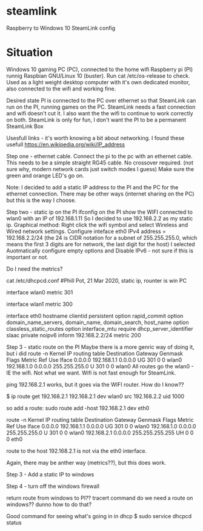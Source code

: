 # steamlink
Raspberry to Windows 10 SteamLink config

# Situation
Windows 10 gaming PC (PC), connected to the home wifi
Raspberry pi (PI) runnig Raspbian GNU/Linux 10 (buster). Run cat /etc/os-release to check. Used as a light weight desktop computer with it's own dedicated monitor, also connected to the wifi and working fine.

Desired state
PI is connected to the PC over ethernet so that SteamLink can run on the PI, running games on the PC. SteamLink needs a fast connection and wifi doesn't cut it.
I also want the the wifi to continue to work correctly on both. SteamLink is only for fun, I don't want the PI to be a permanent SteamLink Box

Usesfull links - it's worth knowing a bit about networking. I found these usefull
https://en.wikipedia.org/wiki/IP_address

Step one - ethernet cable.
Connect the pi to the pc with an ethernet cable. This needs to be a simple straight RG45 cable. No crossover required. (not sure why, modern network cards just switch modes I guess)
Make sure the green and orange LED's go on.

Note:
I decided to add a static IP address to the PI and the PC for the ethernet connection. There may be other ways (internet sharing on the PC) but this is the way I choose.

Step two - static ip on the PI
ifconfig on the PI show the WIFI connected to wlan0 with an IP of 192.168.1.11
So I decided to use 192.168.2.2 as my static ip.
Graphical method:
Right click the wifi symbol and select Wireless and Wired network settings.
Configure inteface eth0 
IPv4 address = 192.168.2.2/24 (the 24 is CIDR notation for a subnet of 255.255.255.0, which means the first 3 digits are for network, the last digit for the host)
I selected Auotmatically configure empty options and Disable IPv6 - not sure if this is important or not.

Do I need the metrics?

cat /etc/dhcpcd.conf
#Phill Pot, 21 Mar 2020, static ip, rounter is win PC

interface wlan0
metric 301

interface wlan1
metric 300

interface eth0
hostname 
clientid 
persistent 
option rapid_commit
option domain_name_servers, domain_name, domain_search, host_name
option classless_static_routes
option interface_mtu
require dhcp_server_identifier
slaac private
noipv6 
inform 192.168.2.2/24
metric 200

Step 3 - static route on the PI
Maybe there is a more genric way of doing it, but i did
route -n
Kernel IP routing table
Destination     Gateway         Genmask         Flags Metric Ref    Use Iface
0.0.0.0         192.168.1.1     0.0.0.0         UG    301    0        0 wlan0
192.168.1.0     0.0.0.0         255.255.255.0   U     301    0        0 wlan0
All routes go the wlan0 - IE the wifi. Not what we want. Wifi is not fast enough for SteamLink.

ping 192.168.2.1 works, but it goes via the WIFI router. How do I know??

$ ip route get  192.168.2.1 
192.168.2.1 dev wlan0 src 192.168.2.2 uid 1000

so add a route:
sudo route add -host 192.168.2.1  dev eth0

route -n
Kernel IP routing table
Destination     Gateway         Genmask         Flags Metric Ref    Use Iface
0.0.0.0         192.168.1.1     0.0.0.0         UG    301    0        0 wlan0
192.168.1.0     0.0.0.0         255.255.255.0   U     301    0        0 wlan0
192.168.2.1     0.0.0.0         255.255.255.255 UH    0      0        0 eth0

route to the host 192.168.2.1 is not via the eth0 interface. 

Again, there may be anther way (metrics??), but this does work.

Step 3 - Add a static IP to windows

Step 4 - turn off the windows firewall

return route from windows to PI?? tracert command
do we need a route on windows?? dunno how to do that?

Good command for seeing what's going in in dhcp
$ sudo service dhcpcd status



